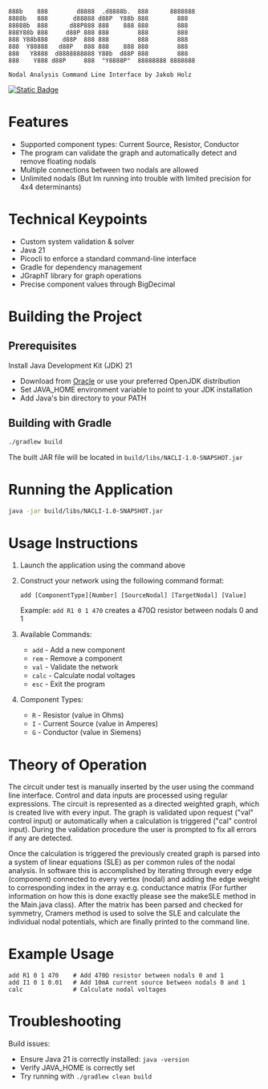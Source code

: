     888b    888        d8888  .d8888b.  888      8888888 
    8888b   888       d88888 d88P  Y88b 888        888   
    88888b  888      d88P888 888    888 888        888   
    888Y88b 888     d88P 888 888        888        888   
    888 Y88b888    d88P  888 888        888        888   
    888  Y88888   d88P   888 888    888 888        888   
    888   Y8888  d8888888888 Y88b  d88P 888        888   
    888    Y888 d88P     888  "Y8888P"  88888888 8888888 
    
    Nodal Analysis Command Line Interface by Jakob Holz 

[![Static Badge](https://img.shields.io/badge/GitHub-NACLI-2ea44f?style=flat&logo=github)](https://github.com/Jajaho/NACLI)


# Features
- Supported component types: Current Source, Resistor, Conductor
- The program can validate the graph and automatically detect and remove floating nodals
- Multiple connections between two nodals are allowed
- Unlimited nodals (But Im running into trouble with limited precision for 4x4 determinants)

# Technical Keypoints
- Custom system validation & solver
- Java 21
- Picocli to enforce a standard command-line interface
- Gradle for dependency management
- JGraphT library for graph operations
- Precise component values through BigDecimal


# Building the Project

## Prerequisites
Install Java Development Kit (JDK) 21
- Download from [Oracle](https://www.oracle.com/java/technologies/downloads/#java21) or use your preferred OpenJDK distribution
- Set JAVA_HOME environment variable to point to your JDK installation
- Add Java's bin directory to your PATH

## Building with Gradle
```bash
./gradlew build
```

The built JAR file will be located in `build/libs/NACLI-1.0-SNAPSHOT.jar`

# Running the Application

```bash
java -jar build/libs/NACLI-1.0-SNAPSHOT.jar
```

# Usage Instructions
1. Launch the application using the command above
2. Construct your network using the following command format:
   ```
   add [ComponentType][Number] [SourceNodal] [TargetNodal] [Value]
   ```
   Example: `add R1 0 1 470` creates a 470Ω resistor between nodals 0 and 1

3. Available Commands:
   - `add` - Add a new component
   - `rem` - Remove a component
   - `val` - Validate the network
   - `calc` - Calculate nodal voltages
   - `esc` - Exit the program

4. Component Types:
   - `R` - Resistor (value in Ohms)
   - `I` - Current Source (value in Amperes)
   - `G` - Conductor (value in Siemens)

# Theory of Operation
The circuit under test is manually inserted by the user using the command line interface. Control and data inputs are 
processed using regular expressions. The circuit is represented as a directed weighted graph, which is created live with
every input. The graph is validated upon request ("val" control input) or automatically when a calculation
is triggered ("cal" control input). During the validation procedure the user is prompted to fix all errors if any are detected.

Once the calculation is triggered the previously created graph is parsed into a system of linear equations (SLE) as per 
common rules of the nodal analysis. In software this is accomplished by iterating through every edge (component) connected
to every vertex (nodal) and adding the edge weight to corresponding index in the array e.g. conductance matrix (For further 
information on how this is done exactly please see the makeSLE method in the Main.java class). After the matrix has been
parsed and checked for symmetry, Cramers method is used to solve the SLE and calculate the individual nodal potentials, 
which are finally printed to the command line.

# Example Usage
```
add R1 0 1 470    # Add 470Ω resistor between nodals 0 and 1
add I1 0 1 0.01   # Add 10mA current source between nodals 0 and 1
calc              # Calculate nodal voltages
```

# Troubleshooting
Build issues:
   - Ensure Java 21 is correctly installed: `java -version`
   - Verify JAVA_HOME is correctly set
   - Try running with `./gradlew clean build`
